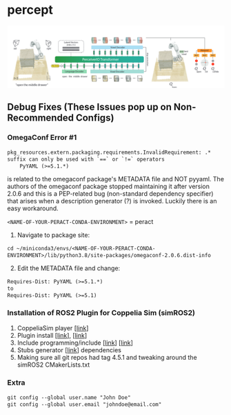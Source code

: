 # percept

![alt text](imgs/banner.png)


## Debug Fixes (These Issues pop up on Non-Recommended Configs)

### OmegaConf Error #1
```
pkg_resources.extern.packaging.requirements.InvalidRequirement: .* suffix can only be used with `==` or `!=` operators
    PyYAML (>=5.1.*)
```
is related to the omegaconf package's METADATA file and NOT pyyaml. The authors of the omegaconf package stopped maintaining it after version 2.0.6 and this is a PEP-related bug (non-standard dependency specifier) that arises when a description generator (?) is invoked. Luckily there is an easy workaround.

`<NAME-OF-YOUR-PERACT-CONDA-ENVIRONMENT>` = peract
1. Navigate to package site:
```
cd ~/miniconda3/envs/<NAME-OF-YOUR-PERACT-CONDA-ENVIRONMENT>/lib/python3.8/site-packages/omegaconf-2.0.6.dist-info
```
2. Edit the METADATA file and change:

```
Requires-Dist: PyYAML (>=5.1.*)
to
Requires-Dist: PyYAML (>=5.1)
```

### Installation of ROS2 Plugin for Coppelia Sim (simROS2)

1. CoppeliaSim player [[link](https://www.coppeliarobotics.com/previousVersions)]
2. Plugin install [[link](https://manual.coppeliarobotics.com/en/ros2Tutorial.htm)], [[link](https://github.com/CoppeliaRobotics/simROS2)]
3. Include programming/include [[link](https://github.com/CoppeliaRobotics/include/tree/master)] [[link](https://manual.coppeliarobotics.com/)] 
4. Stubs generator [[link](https://github.com/CoppeliaRobotics/include/blob/master/simStubsGen/README.md)] dependencies 
5. Making sure all git repos had tag 4.5.1 and tweaking around the simROS2 CMakerLists.txt 


### Extra
```
git config --global user.name "John Doe"
git config --global user.email "johndoe@email.com"
```
